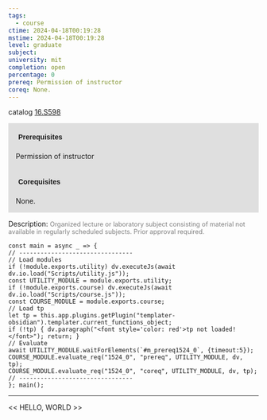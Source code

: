 ```yaml
---
tags:
  - course
ctime: 2024-04-18T00:19:28
mstime: 2024-04-18T00:19:28
level: graduate
subject: 
university: mit
completion: open
percentage: 0
prereq: Permission of instructor
coreq: None.
---
```


catalog [16.S598](http://student.mit.edu/catalog/m16b.html#16.S598)

<span style="display: block; padding: 15px; background-color: rgb(100, 100, 100, 0.2);"><font id="m_prereq1524_0" style="display: block; font-family: Arial, sans-serif; font-weight: bold; padding: 5px">Prerequisites</font><br><span id="prereq1524_0">Permission of instructor</span></span>
<span style="display: block; padding: 15px; background-color: rgb(100, 100, 100, 0.2);"><font id="m_coreq1524_0" style="display: block; font-family: Arial, sans-serif; font-weight: bold; padding: 5px">Corequisites</font><br><span id="coreq1524_0">None.</span></span>

<font style="">Description:</font>
<font style="color: grey; font-size: 0.8rem;">Organized lecture or laboratory subject consisting of material not available in regularly scheduled subjects. Prior approval required.</font>

```dataviewjs
const main = async _ => {
// --------------------------------
// Load modules
if (!module.exports.utility) dv.executeJs(await dv.io.load("Scripts/utility.js"));
const UTILITY_MODULE = module.exports.utility;
if (!module.exports.course) dv.executeJs(await dv.io.load("Scripts/course.js"));
const COURSE_MODULE = module.exports.course;
// Load tp
let tp = this.app.plugins.getPlugin("templater-obsidian").templater.current_functions_object;
if (!tp) { dv.paragraph("<font style='color: red'>tp not loaded!</font>"); return; }
// Evaluate
await UTILITY_MODULE.waitForElements(`#m_prereq1524_0`, {timeout:5});
COURSE_MODULE.evaluate_req("1524_0", "prereq", UTILITY_MODULE, dv, tp);
COURSE_MODULE.evaluate_req("1524_0", "coreq", UTILITY_MODULE, dv, tp);
// --------------------------------
}; main();
```

---

<< HELLO, WORLD >>
